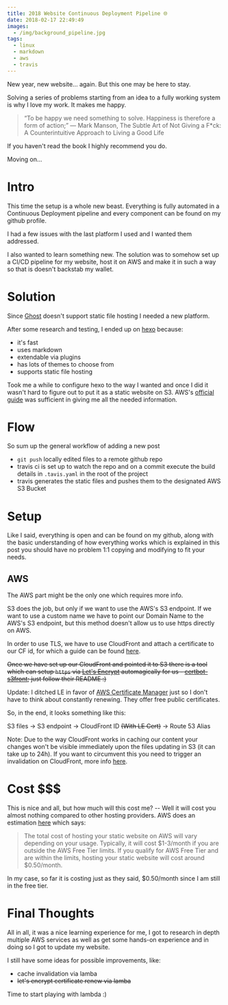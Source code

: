 ```yaml
---
title: 2018 Website Continuous Deployment Pipeline 🌐
date: 2018-02-17 22:49:49
images:
  - /img/background_pipeline.jpg
tags:
  - linux
  - markdown
  - aws
  - travis
---
```


New year, new website... again. But this one may be here to stay. 

Solving a series of problems starting from an idea to a fully working system is why I love my work. It makes me happy.

> “To be happy we need something to solve. Happiness is therefore a form of action;”
― Mark Manson, The Subtle Art of Not Giving a F*ck: A Counterintuitive Approach to Living a Good Life

If you haven't read the book I highly recommend you do.

Moving on...

# Intro

This time the setup is a whole new beast. Everything is fully automated in a Continuous Deployment pipeline and every component can be found on my github profile.

I had a few issues with the last platform I used and I wanted them addressed.

I also wanted to learn something new. The solution was to somehow set up a CI/CD pipeline for my website, host it on AWS and make it in such a way so that is doesn't backstab my wallet.

# Solution

Since [Ghost](/posts/i-switched-to-markdown/#Ghost-Setup) doesn't support static file hosting I needed a new platform.

After some research and testing, I ended up on [hexo](https://hexo.io) because:

- it's fast
- uses markdown
- extendable via plugins
- has lots of themes to choose from
- supports static file hosting

Took me a while to configure hexo to the way I wanted and once I did it wasn't hard to figure out to put it as a static website on S3. AWS's [official guide](https://docs.aws.amazon.com/AmazonS3/latest/dev/website-hosting-custom-domain-walkthrough.html) was sufficient in giving me all the needed information.

# Flow

So sum up the general workflow of adding a new post

- `git push` locally edited files to a remote github repo
- travis ci is set up to watch the repo and on a commit execute the build details in `.tavis.yaml` in the root of the project
- travis generates the static files and pushes them to the designated AWS S3 Bucket

# Setup

Like I said, everything is open and can be found on my github, along with the basic understanding of how everything works which is explained in this post you should have no problem 1:1 copying and modifying to fit your needs.

## AWS

The AWS part might be the only one which requires more info.

S3 does the job, but only if we want to use the AWS's S3 endpoint.
If we want to use a custom name we have to point our Domain Name to the AWS's S3 endpoint, but this method doesn't allow us to use https directly on AWS.

In order to use TLS, we have to use CloudFront and attach a certificate to our CF id, for which a guide can be found [here](https://docs.aws.amazon.com/AmazonS3/latest/dev/website-hosting-cloudfront-walkthrough.html).

~~Once we have set up our CloudFront and pointed it to S3 there is a tool which can setup `https` via [Let's Encrypt](https://letsencrypt.org) automagically for us - [certbot-s3front](https://github.com/dlapiduz/certbot-s3front); just follow their README :)~~

Update: I ditched LE in favor of [AWS Certificate Manager](https://aws.amazon.com/certificate-manager/pricing/) just so I don't have to think about constantly renewing. They offer free public certificates.

So, in the end, it looks something like this:

S3 files -> S3 endpoint -> CloudFront ID ~~(With LE Cert)~~ -> Route 53 Alias

Note: Due to the way CloudFront works in caching our content your changes won't be visible immediately upon the files updating in S3 (it can take up to 24h). If you want to circumvent this you need to trigger an invalidation on CloudFront, more info [here](https://docs.aws.amazon.com/AmazonCloudFront/latest/DeveloperGuide/Invalidation.html).

# Cost $$$

This is nice and all, but how much will this cost me? 
-- Well it will cost you almost nothing compared to other hosting providers. AWS does an estimation [here](https://aws.amazon.com/getting-started/projects/host-static-website/) which says:

> The total cost of hosting your static website on AWS will vary depending on your usage. Typically, it will cost $1-3/month if you are outside the AWS Free Tier limits. If you qualify for AWS Free Tier and are within the limits, hosting your static website will cost around $0.50/month.

In my case, so far it is costing just as they said, $0.50/month since I am still in the free tier.

# Final Thoughts

All in all, it was a nice learning experience for me, I got to research in depth multiple AWS services as well as get some hands-on experience and in doing so I got to update my website.

I still have some ideas for possible improvements, like:

- cache invalidation via lamba
- ~~let's encrypt certificate renew via lamba~~

Time to start playing with lambda :)